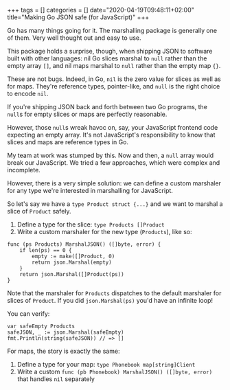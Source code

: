 +++
tags = []
categories = []
date="2020-04-19T09:48:11+02:00"
title="Making Go JSON safe (for JavaScript)"
+++

Go has many things going for it. The marshalling package is generally one of
them. Very well thought out and easy to use.

This package holds a surprise, though, when shipping JSON to software built with
other languages: nil Go slices marshal to `null` rather than the empty array
`[]`, and nil maps marshal to `null` rather than the empty map `{}`.

These are not bugs. Indeed, in Go, `nil` is the zero value for slices as well as
for maps. They're reference types, pointer-like, and `null` is the right choice
to encode `nil`.

If you're shipping JSON back and forth between two Go programs, the `null`s for
empty slices or maps are perfectly reasonable.

However, those `null`s wreak havoc on, say, your JavaScript frontend code
expecting an empty array. It's not JavaScript's responsibility to know that
slices and maps are reference types in Go.

My team at work was stumped by this. Now and then, a `null` array would break
our JavaScript. We tried a few approaches, which were complex and incomplete.

However, there is a very simple solution: we can define a custom marshaler for
any type we're interested in marshalling for JavaScript.

So let's say we have a `type Product struct {...}` and we want to marshal a
slice of `Product` safely.

1. Define a type for the slice: `type Products []Product`
1. Write a custom marshaler for the new type (`Products`), like so:

```
func (ps Products) MarshalJSON() ([]byte, error) {
    if len(ps) == 0 {
        empty := make([]Product, 0)
        return json.Marshal(empty)
    }
    return json.Marshal([]Product(ps))
}
```

Note that the marshaler for `Products` dispatches to the default marshaler for
slices of `Product`.  If you did `json.Marshal(ps)` you'd have an infinite loop!

You can verify:

```
var safeEmpty Products
safeJSON, _ := json.Marshal(safeEmpty)
fmt.Println(string(safeJSON)) // => []
```

For maps, the story is exactly the same:

1. Define a type for your map: `type Phonebook map[string]Client`
1. Write a custom `func (pb Phonebook) MarshalJSON() ([]byte, error)` that
  handles `nil` separately
